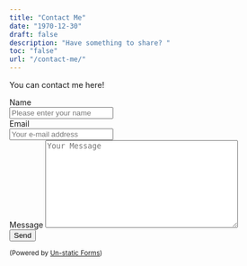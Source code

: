 ```yaml
---
title: "Contact Me"
date: "1970-12-30"
draft: false
description: "Have something to share? "
toc: "false"
url: "/contact-me/"
---
```


You can contact me here!

<form method="post" action="https://forms.un-static.com/forms/e75827379966a45e1efa50c63e3a52f55b43889a">
  <div class="form-group row">
    <div class="col-8">
    <label for="message" class="col-4 col-form-label"> Name </label>
      <div class="input-group">
        <div class="input-group-addon">
        </div>
        <input id="name" name="name" placeholder="Please enter your name" type="text" required="required" class="form-control">
      </div>
    </div>
  </div>
  <div class="form-group row">
    <div class="col-8">
    <label for="message" class="col-4 col-form-label"> Email </label>
      <div class="input-group">
        <div class="input-group-addon">
        </div>
        <input id="email" name="email" placeholder="Your e-mail address" type="text" required="required" class="form-control">
      </div>
    </div>
  </div>
  <div class="form-group row">
    <div class="col-8">
    <label for="message" class="col-4 col-form-label"> Message </label>
      <textarea id="message" name="message" placeholder="Your Message" cols="40" rows="10" required="required" class="form-control"></textarea>
    </div>
  </div>
  <div class="form-group row">
    <div class="offset-4 col-8">
      <button name="submit" type="submit" class="btn btn-primary">Send</button>
    </div>
  </div>
  <div class="text-center">
    <p><small>(Powered by <a rel="nofollow" href="Un-static Forms">Un-static Forms</a>)</small></p>
  </div>
</form>